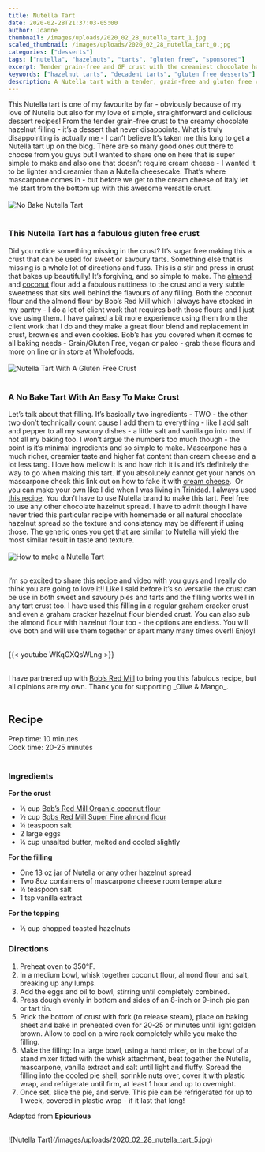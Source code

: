```yaml
---
title: Nutella Tart
date: 2020-02-28T21:37:03-05:00
author: Joanne
thumbnail: /images/uploads/2020_02_28_nutella_tart_1.jpg
scaled_thumbnail: /images/uploads/2020_02_28_nutella_tart_0.jpg
categories: ["desserts"]
tags: ["nutella", "hazelnuts", "tarts", "gluten free", "sponsored"]
excerpt: Tender grain-free and GF crust with the creamiest chocolate hazelnut filling
keywords: ["hazelnut tarts", "decadent tarts", "gluten free desserts"]
description: A Nutella tart with a tender, grain-free and gluten free crust with the creamiest chocolate hazelnut filling
---
```


This Nutella tart is one of my favourite by far - obviously because of my love of Nutella but also for my love of simple, straightforward and delicious dessert recipes! From the tender grain-free crust to the creamy chocolate hazelnut filling - it’s a dessert that never disappoints. What is truly disappointing is actually me - I can’t believe It’s taken me this long to get a Nutella tart up on the blog. There are so many good ones out there to choose from you guys but I wanted to share one on here that is super simple to make and also one that doesn’t require cream cheese - I wanted it to be lighter and creamier than a Nutella cheesecake. That’s where mascarpone comes in - but before we get to the cream cheese of Italy let me start from the bottom up with this awesome versatile crust. 
</br>
</br>
![No Bake Nutella Tart](/images/uploads/2020_02_28_nutella_tart_2.jpg)
</br>
</br>

### This Nutella Tart has a fabulous gluten free crust
Did you notice something missing in the crust? It’s sugar free making this a crust that can be used for sweet or savoury tarts. Something else that is missing is a whole lot of directions and fuss. This is a stir and press in crust that bakes up beautifully! It’s forgiving, and so simple to make. The <span class="highlight"><a rel="nofollow" href="https://www.bobsredmill.com/almond-meal-flour.html">almond </a></span> and <span class="highlight"><a rel="nofollow" href="https://www.bobsredmill.com/organic-coconut-flour.html">coconut</a></span> flour add a fabulous nuttiness to the crust and a very subtle sweetness that sits well behind the flavours of any filling. Both the coconut flour and the almond flour by Bob’s Red Mill which I always have stocked in my pantry - I do a lot of client work that requires both those flours and I just love using them. I have gained a bit more experience using them from the client work that I do and they make a great flour blend and replacement in crust, brownies and even cookies. Bob’s has you covered when it comes to all baking needs - Grain/Gluten Free, vegan or paleo - grab these flours and more on line or in store at Wholefoods. 
</br>
</br>
![Nutella Tart With A Gluten Free Crust](/images/uploads/2020_02_28_nutella_tart_3.jpg)
</br>
</br>

### A No Bake Tart With An Easy To Make Crust
Let’s talk about that filling. It’s basically two ingredients - TWO - the other two don’t technically count cause I add them to everything - like I add salt and pepper to all my savoury dishes - a little salt and vanilla go into most if not all my baking too. I won’t argue the numbers too much though - the point is it’s minimal ingredients and so simple to make. Mascarpone has a much richer, creamier taste and higher fat content than cream cheese and a lot less tang. I love how mellow it is and how rich it is and it’s definitely the way to go when making this tart. If you absolutely cannot get your hands on mascarpone check this link out on how to fake it with  <span class="highlight"><a rel="nofollow" href="https://www.google.ca/amp/s/spoonuniversity.com/lifestyle/mascarpone-vs-cream-cheese/amp">cream cheese</a></span>.  Or you can make your own like I did when I was living in Trinidad. I always used <span class="highlight"><a rel="nofollow" href="https://food52.com/blog/12319-homemade-mascarpone-cheese">this recipe</a></span>. You don’t have to use Nutella brand to make this tart. Feel free to use any other chocolate hazelnut spread. I have to admit though I have never tried this particular recipe with homemade or all natural chocolate hazelnut spread so the texture and consistency may be different if using those. The generic ones you get that are similar to Nutella will yield the most similar result in taste and texture. 
</br>
</br>
![How to make a Nutella Tart](/images/uploads/2020_02_28_nutella_tart_4.jpg)
</br>
</br>

I’m so excited to share this recipe and video with you guys and I really do think you are going to love it!! Like I said before it’s so versatile the crust can be use in both sweet and savoury pies and tarts and the filling works well in any tart crust too. I have used this filling in a regular graham cracker crust and even a graham cracker hazelnut flour blended crust. You can also sub the almond flour with hazelnut flour too - the options are endless. You will love both and will use them together or apart many many times over!! Enjoy! 
</br>
</br>

{{< youtube WKqGXQsWLng >}}

</br>
I have partnered up with <span class="highlight"><a rel="nofollow" href="https://www.bobsredmill.com/?utm_source=TheOliveAndMango&utm_medium=influencer&utm_campaign=bobsredmill">Bob’s Red Mill</a></span> to bring you this fabulous recipe, but all opinions are my own. Thank you for supporting _Olive & Mango_.
</br>
</br>

## Recipe
Prep time: <meta itemprop="prepTime" content="PT10M">10 minutes  
Cook time: <meta itemprop="cookTime" content="PT25M">20-25 minutes 
</br>
</br>

### Ingredients 

__For the crust__

* <span itemprop="ingredients"> &frac12; cup <span class="highlight"><a rel="nofollow" href="https://www.bobsredmill.com/organic-coconut-flour.html">Bob’s Red Mill Organic coconut flour</a></span> </span>
* <span itemprop="ingredients"> &frac12; cup <span class="highlight"><a rel="nofollow" href="https://www.bobsredmill.com/almond-meal-flour.html">Bobs Red Mill Super Fine almond flour </a></span></span>
* <span itemprop="ingredients"> &frac14; teaspoon salt</span>
* <span itemprop="ingredients"> 2 large eggs </span>
* <span itemprop="ingredients"> &frac14; cup unsalted butter, melted and cooled slightly</span>

__For the filling__

* <span itemprop="ingredients"> One 13 oz jar of Nutella or any other hazelnut spread </span>
* <span itemprop="ingredients"> Two 8oz containers of mascarpone cheese room temperature </span>
* <span itemprop="ingredients"> &frac14; teaspoon salt</span>
* <span itemprop="ingredients"> 1 tsp vanilla extract </span>

__For the topping__

* <span itemprop="ingredients"> &frac12; cup chopped toasted hazelnuts</span>


### Directions
<span itemprop="recipeInstructions">

1. Preheat oven to 350°F.
2. In a medium bowl, whisk together coconut flour, almond flour and salt, breaking up any lumps.
3. Add the eggs and oil to bowl, stirring until completely combined.
4. Press dough evenly in bottom and sides of an 8-inch or 9-inch pie pan or tart tin.
5. Prick the bottom of crust with fork (to release steam), place on baking sheet and bake in preheated oven for 20-25 or minutes until light golden brown. Allow to cool on a wire rack completely while you make the filling. 
6. Make the filling: In a large bowl, using a hand mixer, or in the bowl of a stand mixer fitted with the whisk attachment, beat together the Nutella, mascarpone, vanilla extract and salt until light and fluffy. Spread the filling into the cooled pie shell, sprinkle nuts over, cover it with plastic wrap, and refrigerate until firm, at least 1 hour and up to overnight. 
7. Once set, slice the pie, and serve. This pie can be refrigerated for up to 1 week, covered in plastic wrap - if it last that long! 

Adapted from __Epicurious__

</span>
</br>
![Nutella Tart](/images/uploads/2020_02_28_nutella_tart_5.jpg)